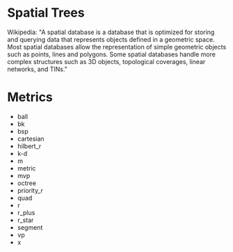# Spatial Trees
Wikipedia: "A spatial database is a database that is optimized for storing and
querying data that represents objects defined in a geometric space. Most spatial
databases allow the representation of simple geometric objects such as points,
lines and polygons. Some spatial databases handle more complex structures such
as 3D objects, topological coverages, linear networks, and TINs."

# Metrics
- ball
- bk
- bsp
- cartesian
- hilbert_r
- k-d
- m
- metric
- mvp
- octree
- priority_r
- quad
- r
- r_plus
- r_star
- segment
- vp
- x
